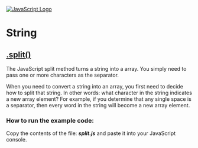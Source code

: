 [![JavaScript Logo](https://www.frontendvideo.org/wp-content/uploads/javascript-logo-200-200x160.jpg)](https://www.frontendvideo.org/category/javascript/)

# String

## [.split()](#split)

The JavaScript split method turns a string into a array. You simply need to pass one or more characters as the separator.

When you need to convert a string into an array, you first need to decide how to split that string. In other words: what character in the string indicates a new array element? For example, if you determine that any single space is a separator, then every word in the string will become a new array element.

### How to run the example code:

Copy the contents of the file: ***split.js*** and paste it into your JavaScript console.